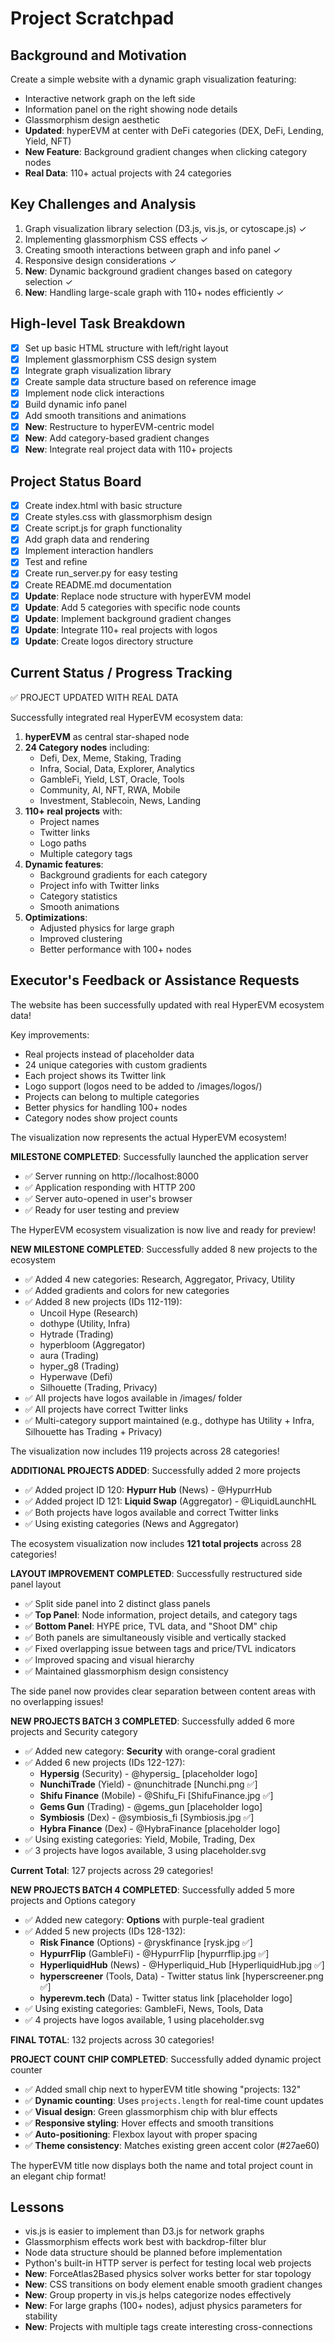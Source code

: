 # Project Scratchpad

## Background and Motivation
Create a simple website with a dynamic graph visualization featuring:
- Interactive network graph on the left side
- Information panel on the right showing node details
- Glassmorphism design aesthetic
- **Updated**: hyperEVM at center with DeFi categories (DEX, DeFi, Lending, Yield, NFT)
- **New Feature**: Background gradient changes when clicking category nodes
- **Real Data**: 110+ actual projects with 24 categories

## Key Challenges and Analysis
1. Graph visualization library selection (D3.js, vis.js, or cytoscape.js) ✓
2. Implementing glassmorphism CSS effects ✓
3. Creating smooth interactions between graph and info panel ✓
4. Responsive design considerations ✓
5. **New**: Dynamic background gradient changes based on category selection ✓
6. **New**: Handling large-scale graph with 110+ nodes efficiently ✓

## High-level Task Breakdown
- [x] Set up basic HTML structure with left/right layout
- [x] Implement glassmorphism CSS design system
- [x] Integrate graph visualization library
- [x] Create sample data structure based on reference image
- [x] Implement node click interactions
- [x] Build dynamic info panel
- [x] Add smooth transitions and animations
- [x] **New**: Restructure to hyperEVM-centric model
- [x] **New**: Add category-based gradient changes
- [x] **New**: Integrate real project data with 110+ projects

## Project Status Board
- [x] Create index.html with basic structure
- [x] Create styles.css with glassmorphism design
- [x] Create script.js for graph functionality
- [x] Add graph data and rendering
- [x] Implement interaction handlers
- [x] Test and refine
- [x] Create run_server.py for easy testing
- [x] Create README.md documentation
- [x] **Update**: Replace node structure with hyperEVM model
- [x] **Update**: Add 5 categories with specific node counts
- [x] **Update**: Implement background gradient changes
- [x] **Update**: Integrate 110+ real projects with logos
- [x] **Update**: Create logos directory structure

## Current Status / Progress Tracking
✅ PROJECT UPDATED WITH REAL DATA

Successfully integrated real HyperEVM ecosystem data:
1. **hyperEVM** as central star-shaped node
2. **24 Category nodes** including:
   - Defi, Dex, Meme, Staking, Trading
   - Infra, Social, Data, Explorer, Analytics
   - GambleFi, Yield, LST, Oracle, Tools
   - Community, AI, NFT, RWA, Mobile
   - Investment, Stablecoin, News, Landing
3. **110+ real projects** with:
   - Project names
   - Twitter links
   - Logo paths
   - Multiple category tags
4. **Dynamic features**:
   - Background gradients for each category
   - Project info with Twitter links
   - Category statistics
   - Smooth animations
5. **Optimizations**:
   - Adjusted physics for large graph
   - Improved clustering
   - Better performance with 100+ nodes

## Executor's Feedback or Assistance Requests
The website has been successfully updated with real HyperEVM ecosystem data!

Key improvements:
- Real projects instead of placeholder data
- 24 unique categories with custom gradients
- Each project shows its Twitter link
- Logo support (logos need to be added to /images/logos/)
- Projects can belong to multiple categories
- Better physics for handling 100+ nodes
- Category nodes show project counts

The visualization now represents the actual HyperEVM ecosystem!

**MILESTONE COMPLETED**: Successfully launched the application server
- ✅ Server running on http://localhost:8000
- ✅ Application responding with HTTP 200
- ✅ Server auto-opened in user's browser
- ✅ Ready for user testing and preview

The HyperEVM ecosystem visualization is now live and ready for preview!

**NEW MILESTONE COMPLETED**: Successfully added 8 new projects to the ecosystem
- ✅ Added 4 new categories: Research, Aggregator, Privacy, Utility
- ✅ Added gradients and colors for new categories
- ✅ Added 8 new projects (IDs 112-119):
  * Uncoil Hype (Research)
  * dothype (Utility, Infra)
  * Hytrade (Trading)
  * hyperbloom (Aggregator)
  * aura (Trading)
  * hyper_g8 (Trading)
  * Hyperwave (Defi)
  * Silhouette (Trading, Privacy)
- ✅ All projects have logos available in /images/ folder
- ✅ All projects have correct Twitter links
- ✅ Multi-category support maintained (e.g., dothype has Utility + Infra, Silhouette has Trading + Privacy)

The visualization now includes 119 projects across 28 categories!

**ADDITIONAL PROJECTS ADDED**: Successfully added 2 more projects
- ✅ Added project ID 120: **Hypurr Hub** (News) - @HypurrHub
- ✅ Added project ID 121: **Liquid Swap** (Aggregator) - @LiquidLaunchHL
- ✅ Both projects have logos available and correct Twitter links
- ✅ Using existing categories (News and Aggregator)

The ecosystem visualization now includes **121 total projects** across 28 categories!

**LAYOUT IMPROVEMENT COMPLETED**: Successfully restructured side panel layout
- ✅ Split side panel into 2 distinct glass panels
- ✅ **Top Panel**: Node information, project details, and category tags
- ✅ **Bottom Panel**: HYPE price, TVL data, and "Shoot DM" chip
- ✅ Both panels are simultaneously visible and vertically stacked
- ✅ Fixed overlapping issue between tags and price/TVL indicators
- ✅ Improved spacing and visual hierarchy
- ✅ Maintained glassmorphism design consistency

The side panel now provides clear separation between content areas with no overlapping issues!

**NEW PROJECTS BATCH 3 COMPLETED**: Successfully added 6 more projects and Security category
- ✅ Added new category: **Security** with orange-coral gradient
- ✅ Added 6 new projects (IDs 122-127):
  * **Hypersig** (Security) - @hypersig_ [placeholder logo]
  * **NunchiTrade** (Yield) - @nunchitrade [Nunchi.png ✅]
  * **Shifu Finance** (Mobile) - @Shifu_Fi [ShifuFinance.jpg ✅]
  * **Gems Gun** (Trading) - @gems_gun [placeholder logo]
  * **Symbiosis** (Dex) - @symbiosis_fi [Symbiosis.jpg ✅]
  * **Hybra Finance** (Dex) - @HybraFinance [placeholder logo]
- ✅ Using existing categories: Yield, Mobile, Trading, Dex
- ✅ 3 projects have logos available, 3 using placeholder.svg

**Current Total**: 127 projects across 29 categories!

**NEW PROJECTS BATCH 4 COMPLETED**: Successfully added 5 more projects and Options category
- ✅ Added new category: **Options** with purple-teal gradient  
- ✅ Added 5 new projects (IDs 128-132):
  * **Risk Finance** (Options) - @ryskfinance [rysk.jpg ✅]
  * **HypurrFlip** (GambleFi) - @HypurrFlip [hypurrflip.jpg ✅]
  * **HyperliquidHub** (News) - @Hyperliquid_Hub [HyperliquidHub.jpg ✅]
  * **hyperscreener** (Tools, Data) - Twitter status link [hyperscreener.png ✅]
  * **hyperevm.tech** (Data) - Twitter status link [placeholder logo]
- ✅ Using existing categories: GambleFi, News, Tools, Data
- ✅ 4 projects have logos available, 1 using placeholder.svg

**FINAL TOTAL**: 132 projects across 30 categories!

**PROJECT COUNT CHIP COMPLETED**: Successfully added dynamic project counter
- ✅ Added small chip next to hyperEVM title showing "projects: 132"
- ✅ **Dynamic counting**: Uses `projects.length` for real-time count updates  
- ✅ **Visual design**: Green glassmorphism chip with blur effects
- ✅ **Responsive styling**: Hover effects and smooth transitions
- ✅ **Auto-positioning**: Flexbox layout with proper spacing
- ✅ **Theme consistency**: Matches existing green accent color (#27ae60)

The hyperEVM title now displays both the name and total project count in an elegant chip format!

## Lessons
- vis.js is easier to implement than D3.js for network graphs
- Glassmorphism effects work best with backdrop-filter blur
- Node data structure should be planned before implementation
- Python's built-in HTTP server is perfect for testing local web projects
- **New**: ForceAtlas2Based physics solver works better for star topology
- **New**: CSS transitions on body element enable smooth gradient changes
- **New**: Group property in vis.js helps categorize nodes effectively
- **New**: For large graphs (100+ nodes), adjust physics parameters for stability
- **New**: Projects with multiple tags create interesting cross-connections 